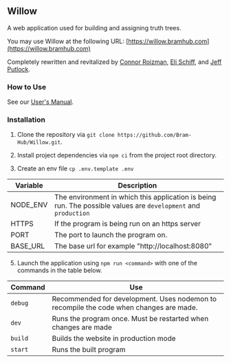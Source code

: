 Willow
------
A web application used for building and assigning truth trees.

You may use Willow at the following URL: [https://willow.bramhub.com](https://willow.bramhub.com)

Completely rewritten and revitalized by
[Connor Roizman](https://github.com/connorjayr),
[Eli Schiff](https://github.com/elihschiff), and
[Jeff Putlock](https://github.com/jputlock).

### How to Use
See our [User's Manual](userguide.md).

### Installation

1. Clone the repository via `git clone https://github.com/Bram-Hub/Willow.git`.

2. Install project dependencies via `npm ci` from the project root directory.

3. Create an env file `cp .env.template .env`

Variable|Description
--- | ---
NODE_ENV|The environment in which this application is being run. The possible values are `development` and `production`
HTTPS|If the program is being run on an https server
PORT|The port to launch the program on.
BASE_URL|The base url for example "http://localhost:8080"

5. Launch the application using `npm run <command>` with one of the commands in the table below.

Command |Use
--- | ---
`debug`|Recommended for development. Uses nodemon to recompile the code when changes are made.
`dev`|Runs the program once. Must be restarted when changes are made
`build`|Builds the website in production mode
`start`|Runs the built program
